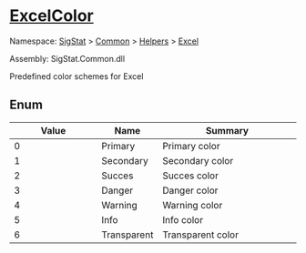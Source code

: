 # [ExcelColor](./ExcelColor.md)
Namespace: [SigStat]() > [Common](./../../README.md) > [Helpers](./../README.md) > [Excel](./README.md)

Assembly: SigStat.Common.dll


Predefined color schemes for Excel

##	Enum

| Value | Name | Summary | 
| --- | --- | --- | 
| 0<img style="cursor:not-allowed; width:200px;"/>| Primary| Primary color<img style="cursor:not-allowed; width:200px;"/>| <br>
| 1<img style="cursor:not-allowed; width:200px;"/>| Secondary| Secondary color<img style="cursor:not-allowed; width:200px;"/>| <br>
| 2<img style="cursor:not-allowed; width:200px;"/>| Succes| Succes color<img style="cursor:not-allowed; width:200px;"/>| <br>
| 3<img style="cursor:not-allowed; width:200px;"/>| Danger| Danger color<img style="cursor:not-allowed; width:200px;"/>| <br>
| 4<img style="cursor:not-allowed; width:200px;"/>| Warning| Warning color<img style="cursor:not-allowed; width:200px;"/>| <br>
| 5<img style="cursor:not-allowed; width:200px;"/>| Info| Info color<img style="cursor:not-allowed; width:200px;"/>| <br>
| 6<img style="cursor:not-allowed; width:200px;"/>| Transparent| Transparent color<img style="cursor:not-allowed; width:200px;"/>| <br>


